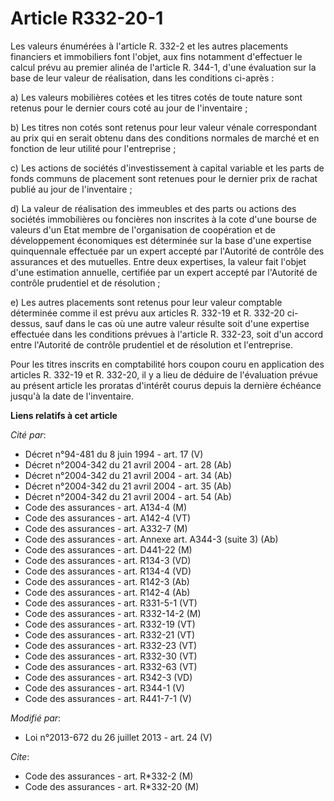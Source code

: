 # Article R332-20-1

Les valeurs énumérées à l'article R. 332-2 et les autres placements financiers et immobiliers font l'objet, aux fins
notamment d'effectuer le calcul prévu au premier alinéa de l'article R. 344-1, d'une évaluation sur la base de leur valeur de
réalisation, dans les conditions ci-après :

a) Les valeurs mobilières cotées et les titres cotés de toute nature sont retenus pour le dernier cours coté au jour de
l'inventaire ;

b) Les titres non cotés sont retenus pour leur valeur vénale correspondant au prix qui en serait obtenu dans des conditions
normales de marché et en fonction de leur utilité pour l'entreprise ;

c) Les actions de sociétés d'investissement à capital variable et les parts de fonds communs de placement sont retenues pour
le dernier prix de rachat publié au jour de l'inventaire ;

d) La valeur de réalisation des immeubles et des parts ou actions des sociétés immobilières ou foncières non inscrites à la
cote d'une bourse de valeurs d'un Etat membre de l'organisation de coopération et de développement économiques est déterminée
sur la base d'une expertise quinquennale effectuée par un expert accepté par l'Autorité de contrôle des assurances et des
mutuelles. Entre deux expertises, la valeur fait l'objet d'une estimation annuelle, certifiée par un expert accepté par
l'Autorité de contrôle prudentiel et de résolution ;

e) Les autres placements sont retenus pour leur valeur comptable déterminée comme il est prévu aux articles R. 332-19 et R.
332-20 ci-dessus, sauf dans le cas où une autre valeur résulte soit d'une expertise effectuée dans les conditions prévues à
l'article R. 332-23, soit d'un accord entre l'Autorité de contrôle prudentiel et de résolution et l'entreprise.

Pour les titres inscrits en comptabilité hors coupon couru en application des articles R. 332-19 et R. 332-20, il y a lieu de
déduire de l'évaluation prévue au présent article les proratas d'intérêt courus depuis la dernière échéance jusqu'à la date
de l'inventaire.

**Liens relatifs à cet article**

_Cité par_:

  - Décret n°94-481 du 8 juin 1994 - art. 17 (V)
  - Décret n°2004-342 du 21 avril 2004 - art. 28 (Ab)
  - Décret n°2004-342 du 21 avril 2004 - art. 34 (Ab)
  - Décret n°2004-342 du 21 avril 2004 - art. 35 (Ab)
  - Décret n°2004-342 du 21 avril 2004 - art. 54 (Ab)
  - Code des assurances - art. A134-4 (M)
  - Code des assurances - art. A142-4 (VT)
  - Code des assurances - art. A332-7 (M)
  - Code des assurances - art. Annexe art. A344-3 (suite 3) (Ab)
  - Code des assurances - art. D441-22 (M)
  - Code des assurances - art. R134-3 (VD)
  - Code des assurances - art. R134-4 (VD)
  - Code des assurances - art. R142-3 (Ab)
  - Code des assurances - art. R142-4 (Ab)
  - Code des assurances - art. R331-5-1 (VT)
  - Code des assurances - art. R332-14-2 (M)
  - Code des assurances - art. R332-19 (VT)
  - Code des assurances - art. R332-21 (VT)
  - Code des assurances - art. R332-23 (VT)
  - Code des assurances - art. R332-30 (VT)
  - Code des assurances - art. R332-63 (VT)
  - Code des assurances - art. R342-3 (VD)
  - Code des assurances - art. R344-1 (V)
  - Code des assurances - art. R441-7-1 (V)

_Modifié par_:

  - Loi n°2013-672 du 26 juillet 2013 - art. 24 (V)

_Cite_:

  - Code des assurances - art. R*332-2 (M)
  - Code des assurances - art. R*332-20 (M)
